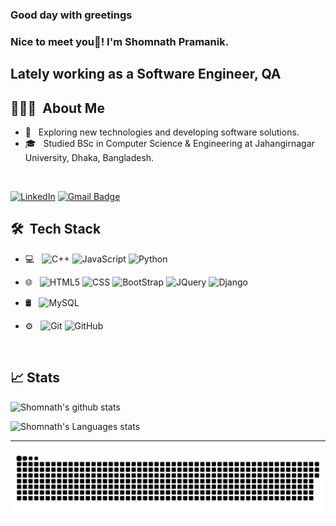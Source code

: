 <h3> Good day with greetings </h3>
<h3> Nice to meet you👋! I'm Shomnath Pramanik.</h2>
<h2> Lately working as a Software Engineer, QA </h2>


## 👨🏻‍💻 &nbsp;About Me 

- 🤔 &nbsp; Exploring new technologies and developing software solutions.
- 🎓 &nbsp; Studied BSc in Computer Science & Engineering at Jahangirnagar University, Dhaka, Bangladesh.

<br>

[![LinkedIn](https://img.shields.io/badge/-Shomnath%20Pramanik-blue?style=plastic&logo=linkedin&logoColor=white&link=https://www.linkedin.com/in/shomnathsomu/)](https://www.linkedin.com/in/shomnathsomu/)
[![Gmail Badge](https://img.shields.io/badge/-shomnathcse22@gmail.com-c14438?style=flat-square&logo=Gmail&logoColor=white&link=mailto:shomnathcse22@gmail.com)](mailto:shomnathcse22@gmail.com)


## 🛠 &nbsp;Tech Stack

- 💻 &nbsp;
  ![C++](https://img.shields.io/badge/-C++-333333?style=flat&logo=C%2B%2B&logoColor=00599C)
  ![JavaScript](https://img.shields.io/badge/-JavaScript-333333?style=flat&logo=javascript)
  ![Python](https://img.shields.io/badge/-Python-333333?style=flat&logo=python)
  
- 🌐 &nbsp;
  ![HTML5](https://img.shields.io/badge/-HTML5-333333?style=flat&logo=HTML5)
  ![CSS](https://img.shields.io/badge/-CSS-333333?style=flat&logo=CSS3&logoColor=1572B6)
  ![BootStrap](https://img.shields.io/badge/-BootStrap-333333?style=flat&logo=bootstrap&logoColor=1572B6)
  ![JQuery](https://img.shields.io/badge/-JQuery-333333?style=flat&logo=jquery)
  ![Django](https://img.shields.io/badge/-Django-333333?style=flat&logo=django)
  
- 🛢 &nbsp;
  ![MySQL](https://img.shields.io/badge/-MySQL-333333?style=flat&logo=mysql)

- ⚙️ &nbsp;
  ![Git](https://img.shields.io/badge/-Git-333333?style=flat&logo=git)
  ![GitHub](https://img.shields.io/badge/-GitHub-333333?style=flat&logo=github)
  
  <br/>

## 📈 Stats

![Shomnath's github stats](https://github-readme-stats.vercel.app/api?username=shomnathsomu&hide=["issues"]&show_icons=true&line_height=30)

![Shomnath's Languages stats](https://github-readme-stats.vercel.app/api/top-langs/?username=shomnathsomu&theme=buefy&layout=compact&langs_count=10)

----
  
  
<a href=#><img src="contributions.svg"></a>
